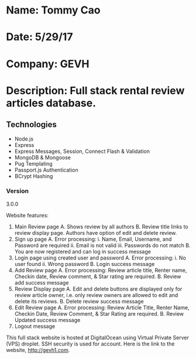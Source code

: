 # Name: Tommy Cao
# Date: 5/29/17
# Company: GEVH
# Description: Full stack rental review articles database.

## Technologies
* Node.js
* Express
* Express Messages, Session, Connect Flash & Validation
* MongoDB & Mongoose
* Pug Templating
* Passport.js Authentication
* BCrypt Hashing

### Version
3.0.0

Website features:
1.  Main Review page
	A. Shows review by all authors
	B. Review title links to review display page.  Authors have option of edit and delete review.
2.  Sign up page 
	A. Error processing:
		i. Name, Email, Username, and Password are required
		ii. Email is not valid
		iii. Passwords do not match
	B. You are now registered and can log in success message
3.  Login page using created user and password
    A. Error processing:
        i. No user found
        ii. Wrong password
    B. Login success message
4.  Add Review page
	A.	Error processing: Review article title, Renter name, Checkin date, Review comment, & Star rating are required.
	B.	Review add success message
5.	Review Display page
	A.	Edit and delete buttons are displayed only for review article owner, i.e. only review owners are allowed to edit and delete its reviews.
	B.	Delete review success message
6.	Edit Review page
	A.	Error processing: Review Article Title, Renter Name, Checkin Date, Review Comment, & Star Rating are required.
	B.	Review Updated success message
7.	Logout message

This full stack website is hosted at DigitalOcean using Virtual Private Server (VPS) droplet.  SSH security is used for account.
Here is the link to the website, http://gevh1.com.
